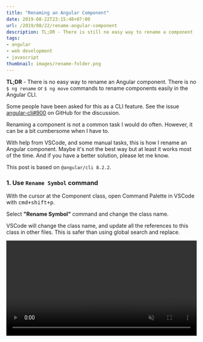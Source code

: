 ```yaml
---
title: "Renaming an Angular Component"
date: 2019-08-22T23:15:48+07:00
url: /2019/08/22/rename-angular-component
description: TL;DR - There is still no easy way to rename a component
tags:
- angular
- web development
- javascript
thumbnail: images/rename-folder.png
---
```


<p class="lead"><strong>TL;DR</strong> - There is no easy way to rename an Angular component.
There is no <code>$ ng rename</code> or <code>$ ng move</code> commands to rename components easily in the Angular CLI.</p>

Some people have been asked for this as a CLI feature. See the issue [angular-cli#900](https://github.com/angular/angular-cli/issues/900) on GitHub for the discussion.

Renaming a component is not a common task I would do often.
However, it can be a bit cumbersome when I have to.

With help from VSCode, and some manual tasks, this is how I rename an Angular component.
Maybe it's not the best way but at least it works most of the time. And if you have a better solution, please let me know.

This post is based on `@angular/cli 8.2.2`.

### 1. Use `Rename Symbol` command

With the cursor at the Component class, open Command Palette in VSCode with <kbd>cmd+shift+p</kbd>.

Select **"Rename Symbol"** command and change the class name.

VSCode will change the class name, and update all the references to this class in other files.
This is safer than using global search and replace.

<video src="images/rename-symbol.mp4" width="100%" autoplay muted controls loop>

### 2. Save all files with `Save All` command

When VSCode changes the symbol name, it will open all updated files but will not save the changes to disk.

A quick way to save all files is also using the command palette.

<kbd>cmd+shift+p</kbd> and select **"File: Save All"**.

<video src="images/save-all.mp4" width="100%" autoplay muted controls loop>

### 3. Rename folder and file names manually

Rename the component's folder and files names to the new name.
This is done manually from VSCode's file explorer.

![rename folder](images/rename-folder.png)

![rename files](images/rename-files.png)

VSCode will prompt to update import paths in other files. Select Yes.

![rename files](images/auto-update-imports.png)

### 4. Update paths in component decorator

Back to the component class, update paths in component decorator
with new file names that were changed in the previous step.

<video src="images/update-references.mp4" width="100%" autoplay muted controls loop>

### 5. Update component selector used in the templates

Since the component's selector is changed, there will be a need to update component's template tag in other templates too.

![update template tag](images/update-template-tag.png)

### 6. Update component name in its spec file

Update component's name in its spec file `*.spec.ts` to make the unit test report correct with updated name.

<video src="images/update-spec.mp4" width="100%" autoplay muted controls loop>

### 7. Verify

Check if everything is still working.

I like to run unit tests and run the production build commands
just to see if there is any error reported.

- `$ ng test`
- `$ ng build --prod`

If not, I *assume* renaming the component is done. 🤞

![production build](images/prod-build.png)
